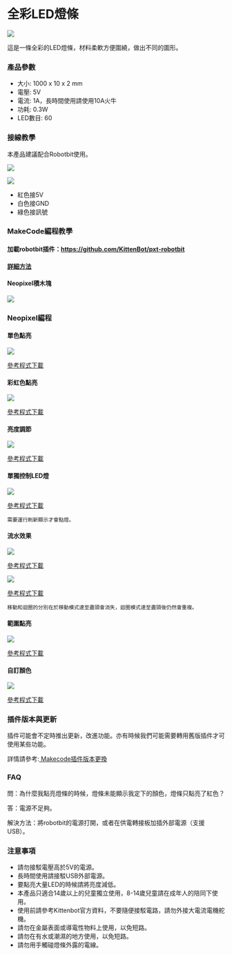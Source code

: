 # 全彩LED燈條

![](https://kittenbothk.readthedocs.io/en/latest/\_images/ledstrip1.png)

這是一條全彩的LED燈條，材料柔軟方便圍繞，做出不同的圖形。

### 產品參數

* 大小: 1000 x 10 x 2 mm
* 電壓: 5V
* 電流: 1A，長時間使用請使用10A火牛
* 功耗: 0.3W
* LED數目: 60

### 接線教學

本產品建議配合Robotbit使用。

![](https://kittenbothk.readthedocs.io/en/latest/\_images/ledstrip2.png)

![](https://kittenbothk.readthedocs.io/en/latest/\_images/ledstrip3.png)

* 紅色接5V
* 白色接GND
* 綠色接訊號

### MakeCode編程教學

#### 加載robotbit插件：https://github.com/KittenBot/pxt-robotbit

#### [詳細方法](../../programmingplatforms/makecode/kittenbotandmakecode.md)

#### Neopixel積木塊

![](https://kittenbothk.readthedocs.io/en/latest/\_images/ledstrip4.png)

### Neopixel編程

#### 單色點亮

![](https://kittenbothk.readthedocs.io/en/latest/\_images/ledstrip5.png)

[參考程式下載](https://makecode.microbit.org/\_d7zDwY5y2hcd)

#### 彩虹色點亮

![](https://kittenbothk.readthedocs.io/en/latest/\_images/ledstrip6.png)

[參考程式下載](hhttps://makecode.microbit.org/\_KzCiXvWoa0Jo)

#### 亮度調節

![](https://kittenbothk.readthedocs.io/en/latest/\_images/ledstrip7.png)

[參考程式下載](https://makecode.microbit.org/\_2J41HRa54XyU)

#### 單獨控制LED燈

![](https://kittenbothk.readthedocs.io/en/latest/\_images/ledstrip8.png)

[參考程式下載](https://makecode.microbit.org/\_7YTa05AFf55A)

```
需要運行刷新顯示才會點燈。
```

#### 流水效果

![](https://kittenbothk.readthedocs.io/en/latest/\_images/ledstrip9.png)

[參考程式下載](https://makecode.microbit.org/\_HDFCiPMs2fsj)

![](https://kittenbothk.readthedocs.io/en/latest/\_images/ledstrip10.png)

[參考程式下載](https://makecode.microbit.org/\_2dcCTHCrm1k4)

```
移動和迴圈的分別在於移動模式達至盡頭會消失，迴圈模式達至盡頭後仍然會重複。
```

#### 範圍點亮

![](https://kittenbothk.readthedocs.io/en/latest/\_images/ledstrip11.png)

[參考程式下載](https://makecode.microbit.org/\_azhb2aX4UPhm)

#### 自訂顏色

![](https://kittenbothk.readthedocs.io/en/latest/\_images/ledstrip12.png)

[參考程式下載](https://makecode.microbit.org/\_aYHK4Jax8h6x)

### 插件版本與更新

插件可能會不定時推出更新，改進功能。亦有時候我們可能需要轉用舊版插件才可使用某些功能。

詳情請參考:[ Makecode插件版本更換](../../programmingplatforms/makecode/makecodeextupdate.md)

### FAQ

問：為什麼我點亮燈條的時候，燈條未能顯示我定下的顏色，燈條只點亮了紅色？

答：電源不足夠。

解決方法：將robotbit的電源打開，或者在供電轉接板加插外部電源（支援USB）。

### 注意事項

* 請勿接駁電壓高於5V的電源。
* 長時間使用請接駁USB外部電源。
* 要點亮大量LED的時候請將亮度減低。
* 本產品只適合14歲以上的兒童獨立使用，8-14歲兒童請在成年人的陪同下使用。
* 使用前請參考Kittenbot官方資料，不要隨便接駁電路，請勿外接大電流電機舵機。
* 請勿在金屬表面或導電性物料上使用，以免短路。
* 請勿在有水或潮濕的地方使用，以免短路。
* 請勿用手觸碰燈條外露的電線。
